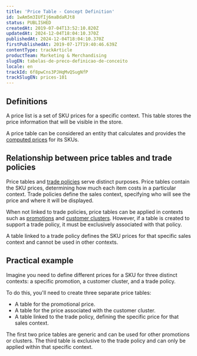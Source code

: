 ```yaml
---
title: 'Price Table - Concept Definition'
id: 1wAm5m3IUfIj6maBdaRJt8
status: PUBLISHED
createdAt: 2019-07-04T13:52:10.820Z
updatedAt: 2024-12-04T18:04:10.370Z
publishedAt: 2024-12-04T18:04:10.370Z
firstPublishedAt: 2019-07-17T19:40:46.639Z
contentType: trackArticle
productTeam: Marketing & Merchandising
slugEN: tabelas-de-preco-definicao-de-conceito
locale: en
trackId: 6f8pwCns3PJHqMvQSugNfP
trackSlugEN: prices-101
---
```


## Definitions

A price list is a set of SKU prices for a specific context. This table stores the price information that will be visible in the store.

A price table can be considered an entity that calculates and provides the [computed prices](/en/tracks/precos-101--6f8pwCns3PJHqMvQSugNfP/7GptzvlPDVM11ojEjywIQx) for its SKUs.

## Relationship between price tables and trade policies

Price tables and [trade policies](/en/tutorial/como-funciona-uma-politica-comercial--6Xef8PZiFm40kg2STrMkMV) serve distinct purposes. Price tables contain the SKU prices, determining how much each item costs in a particular context. Trade policies define the sales context, specifying who will see the price and where it will be displayed.

When not linked to trade policies, price tables can be applied in contexts such as [promotions](/en/tutorial/lista-de-promocoes-beta--4yB7nNdliiFxBTXE19GCIi) and [customer clusters](/en/tutorial/criando-promocao-para-um-cluster-de-clientes--tutorials_342). However, if a table is created to support a trade policy, it must be exclusively associated with that policy. 

<div class = "alert alert-info">
A table linked to a trade policy defines the SKU prices for that specific sales context and cannot be used in other contexts.
</div>

## Practical example

Imagine you need to define different prices for a SKU for three distinct contexts: a specific promotion, a customer cluster, and a trade policy.

To do this, you'll need to create three separate price tables:

- A table for the promotional price.
- A table for the price associated with the customer cluster.
- A table linked to the trade policy, defining the specific price for that sales context.

The first two price tables are generic and can be used for other promotions or clusters. The third table is exclusive to the trade policy and can only be applied within that specific context.
